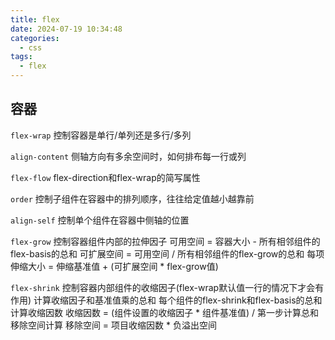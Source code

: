 ```yaml
---
title: flex
date: 2024-07-19 10:34:48
categories:
  - css
tags:
  - flex
---
```


## 容器

`flex-wrap` 控制容器是单行/单列还是多行/多列

`align-content` 侧轴方向有多余空间时，如何排布每一行或列

`flex-flow` flex-direction和flex-wrap的简写属性

`order` 控制子组件在容器中的排列顺序，往往给定值越小越靠前

`align-self` 控制单个组件在容器中侧轴的位置

`flex-grow` 控制容器组件内部的拉伸因子
            可用空间 = 容器大小 - 所有相邻组件的flex-basis的总和
            可扩展空间 = 可用空间 / 所有相邻组件的flex-grow的总和
            每项伸缩大小 = 伸缩基准值 + (可扩展空间 * flex-grow值)

`flex-shrink` 控制容器内部组件的收缩因子(flex-wrap默认值一行的情况下才会有作用)
              计算收缩因子和基准值乘的总和
                    每个组件的flex-shrink和flex-basis的总和
              计算收缩因数
                    收缩因数 = (组件设置的收缩因子 * 组件基准值) / 第一步计算总和
              移除空间计算
                    移除空间 = 项目收缩因数 * 负溢出空间